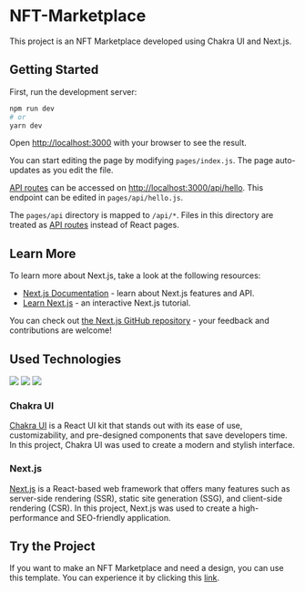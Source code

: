 # NFT-Marketplace

This project is an NFT Marketplace developed using Chakra UI and Next.js.

## Getting Started

First, run the development server:

```bash
npm run dev
# or
yarn dev
```

Open [http://localhost:3000](http://localhost:3000) with your browser to see the result.

You can start editing the page by modifying `pages/index.js`. The page auto-updates as you edit the file.

[API routes](https://nextjs.org/docs/api-routes/introduction) can be accessed on [http://localhost:3000/api/hello](http://localhost:3000/api/hello). This endpoint can be edited in `pages/api/hello.js`.

The `pages/api` directory is mapped to `/api/*`. Files in this directory are treated as [API routes](https://nextjs.org/docs/api-routes/introduction) instead of React pages.

## Learn More

To learn more about Next.js, take a look at the following resources:

- [Next.js Documentation](https://nextjs.org/docs) - learn about Next.js features and API.
- [Learn Next.js](https://nextjs.org/learn) - an interactive Next.js tutorial.

You can check out [the Next.js GitHub repository](https://github.com/vercel/next.js/) - your feedback and contributions are welcome!

## Used Technologies
![](https://img.shields.io/badge/-React-informational?style=flat&logo=linux&logoColor=white&color=blue)
![](https://img.shields.io/badge/-Next.js-informational?style=flat&logo=visual-studio-code&logoColor=white&color=gray)
![](https://img.shields.io/badge/Chakra.ui-informational?style=flat&logo=php&logoColor=white&color=2bbc8a)

### Chakra UI

[Chakra UI](https://chakra-ui.com/) is a React UI kit that stands out with its ease of use, customizability, and pre-designed components that save developers time. In this project, Chakra UI was used to create a modern and stylish interface.

### Next.js

[Next.js](https://nextjs.org/) is a React-based web framework that offers many features such as server-side rendering (SSR), static site generation (SSG), and client-side rendering (CSR). In this project, Next.js was used to create a high-performance and SEO-friendly application.

## Try the Project

If you want to make an NFT Marketplace and need a design, you can use this template. You can experience it by clicking this [link](https://silversea.netlify.app).




